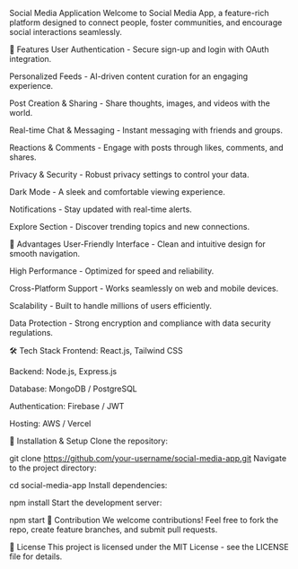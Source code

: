 Social Media Application
Welcome to Social Media App, a feature-rich platform designed to connect people, foster communities, and encourage social interactions seamlessly.

🚀 Features
User Authentication - Secure sign-up and login with OAuth integration.

Personalized Feeds - AI-driven content curation for an engaging experience.

Post Creation & Sharing - Share thoughts, images, and videos with the world.

Real-time Chat & Messaging - Instant messaging with friends and groups.

Reactions & Comments - Engage with posts through likes, comments, and shares.

Privacy & Security - Robust privacy settings to control your data.

Dark Mode - A sleek and comfortable viewing experience.

Notifications - Stay updated with real-time alerts.

Explore Section - Discover trending topics and new connections.

🌟 Advantages
User-Friendly Interface - Clean and intuitive design for smooth navigation.

High Performance - Optimized for speed and reliability.

Cross-Platform Support - Works seamlessly on web and mobile devices.

Scalability - Built to handle millions of users efficiently.

Data Protection - Strong encryption and compliance with data security regulations.

🛠 Tech Stack
Frontend: React.js, Tailwind CSS

Backend: Node.js, Express.js

Database: MongoDB / PostgreSQL

Authentication: Firebase / JWT

Hosting: AWS / Vercel

📌 Installation & Setup
Clone the repository:

git clone https://github.com/your-username/social-media-app.git
Navigate to the project directory:

cd social-media-app
Install dependencies:

npm install
Start the development server:

npm start
🎯 Contribution
We welcome contributions! Feel free to fork the repo, create feature branches, and submit pull requests.

📄 License
This project is licensed under the MIT License - see the LICENSE file for details.
